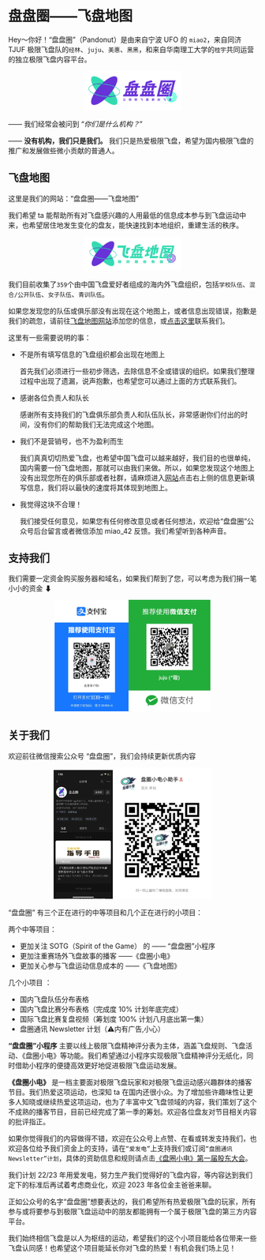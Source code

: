 # 盘盘圈——飞盘地图

Hey～你好！“盘盘圈”（Pandonut）是由来自宁波 UFO 的 ```miao2```，来自同济 TJUF 极限飞盘队的```经林```、```juju```、```美惠```、```黑黑```，和来自华南理工大学的```桂宇```共同运营的独立极限飞盘内容平台。

<div align=center>
    <img src="./assets/img/frisbee_logo.svg" width="200"/>
</div>

—— 我们经常会被问到 “*你们是什么机构？*”

—— **没有机构，我们只是我们。** 我们只是热爱极限飞盘，希望为国内极限飞盘的推广和发展做些微小贡献的普通人。


## 飞盘地图

这里是我们的网站：“盘盘圈——飞盘地图”

我们希望 ta 能帮助所有对飞盘感兴趣的人用最低的信息成本参与到飞盘运动中来，也希望居住地发生变化的盘友，能快速找到本地组织，重建生活的秩序。


<div align=center>
    <img src="./assets/img/frisbee_logo_head.png" width="200"/>
</div>

我们目前收集了```359```个由中国飞盘爱好者组成的海内外飞盘组织，包括```学校队伍```、```混合/公开队伍```、```女子队伍```、```青训队伍```。

如果您发现您的队伍或俱乐部没有出现在这个地图上，或者信息出现错误，抱歉是我们的疏忽，请前往[飞盘地图网站](http://www.pandonut.com:8050/)添加您的信息，或[点击这里](juxuan.27@gmail.com)联系我们。


这里有一些需要说明的事：

- 不是所有填写信息的飞盘组织都会出现在地图上

    首先我们必须进行一些初步筛选，去除信息不全或错误的组织。如果我们整理过程中出现了遗漏，说声抱歉，也希望您可以通过上面的方式联系我们。

- 感谢各位负责人和队长

    感谢所有支持我们的飞盘俱乐部负责人和队伍队长，非常感谢你们付出的时间，没有你们的帮助我们无法完成这个地图。

- 我们不是营销号，也不为盈利而生

    我们真真切切热爱飞盘，也希望中国飞盘可以越来越好，我们目的也很单纯，国内需要一份飞盘地图，那就可以由我们来做。所以，如果您发现这个地图上没有出现您所在的俱乐部或者社群，请麻烦进入[网站](http://www.pandonut.com:8050/)点击右上侧的信息更新填写信息，我们将以最快的速度将其体现到地图上。

- 我觉得这块不合理！
    
    我们接受任何意见，如果您有任何修改意见或者任何想法，欢迎给“盘盘圈”公众号后台留言或者微信添加 miao_42 反馈。我们希望听到各种声音。


## 支持我们

我们需要一定资金购买服务器和域名，如果我们帮到了您，可以考虑为我们捐一笔小小的资金 ⬇

<div align=center>
    <img src="./assets/img/支付宝二维码.jpg" width="150"/><img src="./assets/img/微信二维码.jpg" width="166"/>
</div>

## 关于我们

欢迎前往微信搜索公众号 “盘盘圈”，我们会持续更新优质内容

<div align=center>
    <img src="./assets/img/盘盘圈.jpg" width="120"/><img src="./assets/img/盘圈小电小助手.jpg" width="200"/>
</div>


“盘盘圈” 有三个正在进行的中等项目和几个正在进行的小项目：

两个中等项目：
- 更加关注 SOTG（Spirit of the Game） 的 —— “盘盘圈”小程序
- 更加注重赛场外飞盘故事的播客 ——《盘圈小电》
- 更加关心参与飞盘运动信息成本的 ——《飞盘地图》

几个小项目 ：

- 国内飞盘队伍分布表格
- 国内飞盘比赛分布表格（完成度 10% 计划年底完成）
- 国际飞盘比赛复盘视频（筹划度 100% 计划八月底出第一集）
- 盘圈通讯 Newsletter 计划（⚠️内有广告,小心）

**“盘盘圈”小程序** 主要以线上极限飞盘精神评分表为主体，涵盖飞盘规则、飞盘活动、《盘圈小电》等功能。我们希望通过小程序实现极限飞盘精神评分无纸化，同时借助小程序的便捷高效更好地促进极限飞盘运动发展。


**《盘圈小电》** 是一档主要面对极限飞盘玩家和对极限飞盘运动感兴趣群体的播客节目。我们热爱这项运动，也深知 ta 在国内还很小众。为了增加些许趣味性让更多人知晓或继续热爱这项运动，也为了丰富中文飞盘领域的内容，我们策划了这个不成熟的播客节目，目前已经完成了第一季的筹划。欢迎各位盘友对节目相关内容的批评指正。

如果你觉得我们的内容做得不错，欢迎在公众号上点赞、在看或转发支持我们，也欢迎各位给予我们资金上的支持，请在```“爱发电”```上支持我们或订阅```“盘圈通讯 Newsletter”计划```，具体的资助信息和规则请点击[《盘圈小电》第一届股东大会](https://mp.weixin.qq.com/s/VmH1Otl4a3bkeq1qX5FV1w)。

我们计划 22/23 年用爱发电，努力生产我们觉得好的飞盘内容，等内容达到我们定下的标准后再试着考虑商业化，欢迎 2023 年各位金主爸爸来聊。

正如公众号的名字“盘盘圈”想要表达的，我们希望所有热爱极限飞盘的玩家，所有参与或将要参与到极限飞盘运动中的朋友都能拥有一个属于极限飞盘的第三方内容平台。

我们始终相信飞盘是以人为枢纽的运动，希望我们的这个小项目能给各位带来一些飞盘认同感！也希望这个项目能延长你对飞盘的热爱！有机会我们场上见！